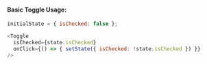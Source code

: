 #### Basic Toggle Usage:


```js
initialState = { isChecked: false };

<Toggle
  isChecked={state.isChecked}
  onClick={() => { setState({ isChecked: !state.isChecked }) }}
/>
```
